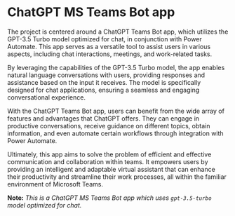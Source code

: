 # ChatGPT MS Teams Bot app
The project is centered around a ChatGPT Teams Bot app, which utilizes the GPT-3.5 Turbo model optimized for chat, in conjunction with Power Automate. This app serves as a versatile tool to assist users in various aspects, including chat interactions, meetings, and work-related tasks.

By leveraging the capabilities of the GPT-3.5 Turbo model, the app enables natural language conversations with users, providing responses and assistance based on the input it receives. The model is specifically designed for chat applications, ensuring a seamless and engaging conversational experience.

With the ChatGPT Teams Bot app, users can benefit from the wide array of features and advantages that ChatGPT offers. They can engage in productive conversations, receive guidance on different topics, obtain information, and even automate certain workflows through integration with Power Automate.

Ultimately, this app aims to solve the problem of efficient and effective communication and collaboration within teams. It empowers users by providing an intelligent and adaptable virtual assistant that can enhance their productivity and streamline their work processes, all within the familiar environment of Microsoft Teams.

**Note:** *This is a ChatGPT MS Teams Bot app which uses `gpt-3.5-turbo` model optimized for chat.*


